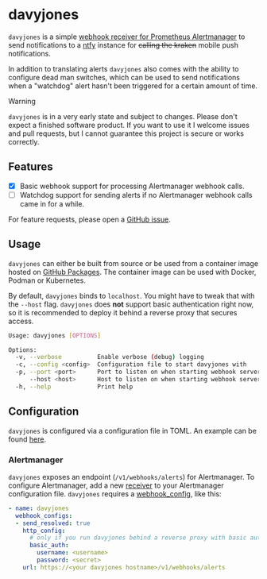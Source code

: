 # davyjones

`davyjones` is a simple [webhook receiver for Prometheus Alertmanager](https://prometheus.io/docs/alerting/latest/configuration/#webhook_config) to send notifications to a [ntfy](https://ntfy.sh) instance for ~~calling the kraken~~ mobile push notifications.

In addition to translating alerts `davyjones` also comes with the ability to configure dead man switches, which can be used to send notifications when a "watchdog" alert hasn't been triggered for a certain amount of time.

> [!WARNING]
> `davyjones` is in a very early state and subject to changes. Please don't expect a finished software product. If you want to use it I welcome issues and pull requests, but I cannot guarantee this project is secure or works correctly.

## Features

- [x] Basic webhook support for processing Alertmanager webhook calls.
- [ ] Watchdog support for sending alerts if no Alertmanager webhook calls came in for a while.

For feature requests, please open a [GitHub issue](https://github.com/embik/davyjones/issues).

## Usage

`davyjones` can either be built from source or be used from a container image hosted on [GitHub Packages](https://github.com/embik/davyjones/pkgs/container/davyjones). The container image can be used with Docker, Podman or Kubernetes.

By default, `davyjones` binds to `localhost`. You might have to tweak that with the `--host` flag. `davyjones` does **not** support basic authentication right now, so it is recommended to deploy it behind a reverse proxy that secures access.

```sh
Usage: davyjones [OPTIONS]

Options:
  -v, --verbose          Enable verbose (debug) logging
  -c, --config <config>  Configuration file to start davyjones with
  -p, --port <port>      Port to listen on when starting webhook server [default: 8080]
      --host <host>      Host to listen on when starting webhook server [default: localhost]
  -h, --help             Print help
```

## Configuration

`davyjones` is configured via a configuration file in TOML. An example can be found [here](./examples/config.toml).

### Alertmanager

`davyjones` exposes an endpoint (`/v1/webhooks/alerts`) for Alertmanager. To configure Alertmanager, add a new [receiver](https://prometheus.io/docs/alerting/latest/configuration/#receiver) to your Alertmanager configuration file. `davyjones` requires a [webhook_config](https://prometheus.io/docs/alerting/latest/configuration/#webhook_config), like this:

```yaml
- name: davyjones
  webhook_configs:
  - send_resolved: true
    http_config:
      # only if you run davyjones behind a reverse proxy with basic auth
      basic_auth:
        username: <username>
        password: <secret>
    url: https://<your davyjones hostname>/v1/webhooks/alerts
```
